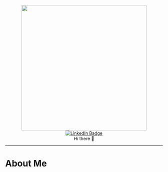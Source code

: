 <div id = "header" align = "center" >
  <img src = "https://media.giphy.com/media/GRVM7bxdn7yEFWTN6i/giphy.gif"  width = "400"/>
</div>

<div id = "badges" align = "center" >
  <a href = "https://www.linkedin.com/in/lennox-apudo/">
    <img src="https://img.shields.io/badge/LinkedIn-blue?style=for-the-badge&logo=linkedin&logoColor=white" alt="LinkedIn Badge"/>
  </a>
</div>

<div align = "center" font-size = "5em" >
  Hi there 👋
</div>

---
<h1>About Me</h1>


<!--
**LennoxFroide/LennoxFroide** is a ✨ _special_ ✨ repository because its `README.md` (this file) appears on your GitHub profile.

Here are some ideas to get you started:

- 🔭 I’m currently working on ...
- 🌱 I’m currently learning ...
- 👯 I’m looking to collaborate on ...
- 🤔 I’m looking for help with ...
- 💬 Ask me about ...
- 📫 How to reach me: ...
- 😄 Pronouns: ...
- ⚡ Fun fact: ...
-->
